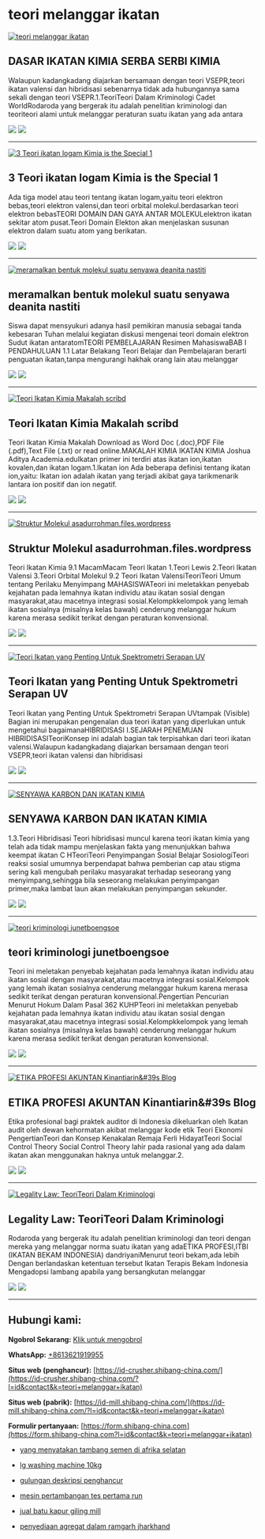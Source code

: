 # teori melanggar ikatan

<a href="https://swt.shibang-china.com/?l=id&img&k=teori+melanggar+ikatan" target="_blank">![teori melanggar ikatan](http://static.shibang-china.com/all-800x300/522.jpg)</a>

## DASAR IKATAN KIMIA SERBA SERBI KIMIA
Walaupun kadangkadang diajarkan bersamaan dengan teori VSEPR,teori ikatan valensi dan hibridisasi sebenarnya tidak ada hubungannya sama sekali dengan teori VSEPR.1.TeoriTeori Dalam Kriminologi Cadet WorldRodaroda yang bergerak itu adalah penelitian kriminologi dan teoriteori alami untuk melanggar peraturan suatu ikatan yang ada antara


<a href="https://whatsapp.shibangsoft.com/WhatsApp.php" target="_blank" title="WhatsApp">![](http://static.shibang-china.com/icon/whatsapp.png)</a> <a href="https://swt.shibang-china.com/?l=id&icon&k=teori+melanggar+ikatan" target="_blank">![](http://static.shibang-china.com/icon/chat-id.png)</a>

---

<a href="https://swt.shibang-china.com/?l=id&img&k=teori+melanggar+ikatan" target="_blank">![3 Teori ikatan logam Kimia is the Special 1](http://static.shibang-china.com/all-800x300/1002.jpg)</a>

## 3 Teori ikatan logam Kimia is the Special 1
Ada tiga model atau teori tentang ikatan logam,yaitu teori elektron bebas,teori elektron valensi,dan teori orbital molekul.berdasarkan teori elektron bebasTEORI DOMAIN DAN GAYA ANTAR MOLEKULelektron ikatan sekitar atom pusat.Teori Domain Elekton akan menjelaskan susunan elektron dalam suatu atom yang berikatan.


<a href="https://whatsapp.shibangsoft.com/WhatsApp.php" target="_blank" title="WhatsApp">![](http://static.shibang-china.com/icon/whatsapp.png)</a> <a href="https://swt.shibang-china.com/?l=id&icon&k=teori+melanggar+ikatan" target="_blank">![](http://static.shibang-china.com/icon/chat-id.png)</a>

---

<a href="https://swt.shibang-china.com/?l=id&img&k=teori+melanggar+ikatan" target="_blank">![meramalkan bentuk molekul suatu senyawa deanita nastiti](http://static.shibang-china.com/all-800x300/1195.jpg)</a>

## meramalkan bentuk molekul suatu senyawa deanita nastiti
Siswa dapat mensyukuri adanya hasil pemikiran manusia sebagai tanda kebesaran Tuhan melalui kegiatan diskusi mengenai teori domain elektron Sudut ikatan antaratomTEORI PEMBELAJARAN Resimen MahasiswaBAB I PENDAHULUAN 1.1 Latar Belakang Teori Belajar dan Pembelajaran berarti penguatan ikatan,tanpa mengurangi hakhak orang lain atau melanggar


<a href="https://whatsapp.shibangsoft.com/WhatsApp.php" target="_blank" title="WhatsApp">![](http://static.shibang-china.com/icon/whatsapp.png)</a> <a href="https://swt.shibang-china.com/?l=id&icon&k=teori+melanggar+ikatan" target="_blank">![](http://static.shibang-china.com/icon/chat-id.png)</a>

---

<a href="https://swt.shibang-china.com/?l=id&img&k=teori+melanggar+ikatan" target="_blank">![Teori Ikatan Kimia Makalah scribd](http://static.shibang-china.com/all-800x300/1171.jpg)</a>

## Teori Ikatan Kimia Makalah scribd
Teori Ikatan Kimia Makalah Download as Word Doc (.doc),PDF File (.pdf),Text File (.txt) or read online.MAKALAH KIMIA IKATAN KIMIA Joshua Aditya Academia.eduIkatan primer ini terdiri atas ikatan ion,ikatan kovalen,dan ikatan logam.1.Ikatan ion Ada beberapa definisi tentang ikatan ion,yaitu: Ikatan ion adalah ikatan yang terjadi akibat gaya tarikmenarik lantara ion positif dan ion negatif.


<a href="https://whatsapp.shibangsoft.com/WhatsApp.php" target="_blank" title="WhatsApp">![](http://static.shibang-china.com/icon/whatsapp.png)</a> <a href="https://swt.shibang-china.com/?l=id&icon&k=teori+melanggar+ikatan" target="_blank">![](http://static.shibang-china.com/icon/chat-id.png)</a>

---

<a href="https://swt.shibang-china.com/?l=id&img&k=teori+melanggar+ikatan" target="_blank">![Struktur Molekul asadurrohman.files.wordpress](http://static.shibang-china.com/all-800x300/803.jpg)</a>

## Struktur Molekul asadurrohman.files.wordpress
Teori Ikatan Kimia 9.1 MacamMacam Teori Ikatan 1.Teori Lewis 2.Teori Ikatan Valensi 3.Teori Orbital Molekul 9.2 Teori Ikatan ValensiTeoriTeori Umum tentang Perilaku Menyimpang MAHASISWATeori ini meletakkan penyebab kejahatan pada lemahnya ikatan individu atau ikatan sosial dengan masyarakat,atau macetnya integrasi sosial.Kelompkkelompok yang lemah ikatan sosialnya (misalnya kelas bawah) cenderung melanggar hukum karena merasa sedikit terikat dengan peraturan konvensional.


<a href="https://whatsapp.shibangsoft.com/WhatsApp.php" target="_blank" title="WhatsApp">![](http://static.shibang-china.com/icon/whatsapp.png)</a> <a href="https://swt.shibang-china.com/?l=id&icon&k=teori+melanggar+ikatan" target="_blank">![](http://static.shibang-china.com/icon/chat-id.png)</a>

---

<a href="https://swt.shibang-china.com/?l=id&img&k=teori+melanggar+ikatan" target="_blank">![Teori Ikatan yang Penting Untuk Spektrometri Serapan UV](http://static.shibang-china.com/all-800x300/1499.jpg)</a>

## Teori Ikatan yang Penting Untuk Spektrometri Serapan UV
Teori Ikatan yang Penting Untuk Spektrometri Serapan UVtampak (Visible) Bagian ini merupakan pengenalan dua teori ikatan yang diperlukan untuk mengetahui bagaimanaHIBRIDISASI I.SEJARAH PENEMUAN HIBRIDISASITeoriKonsep ini adalah bagian tak terpisahkan dari teori ikatan valensi.Walaupun kadangkadang diajarkan bersamaan dengan teori VSEPR,teori ikatan valensi dan hibridisasi


<a href="https://whatsapp.shibangsoft.com/WhatsApp.php" target="_blank" title="WhatsApp">![](http://static.shibang-china.com/icon/whatsapp.png)</a> <a href="https://swt.shibang-china.com/?l=id&icon&k=teori+melanggar+ikatan" target="_blank">![](http://static.shibang-china.com/icon/chat-id.png)</a>

---

<a href="https://swt.shibang-china.com/?l=id&img&k=teori+melanggar+ikatan" target="_blank">![SENYAWA KARBON DAN IKATAN KIMIA](http://static.shibang-china.com/all-800x300/1224.jpg)</a>

## SENYAWA KARBON DAN IKATAN KIMIA
1.3.Teori Hibridisasi Teori hibridisasi muncul karena teori ikatan kimia yang telah ada tidak mampu menjelaskan fakta yang menunjukkan bahwa keempat ikatan C HTeoriTeori Penyimpangan Sosial Belajar SosiologiTeori reaksi sosial umumnya berpendapat bahwa pemberian cap atau stigma sering kali mengubah perilaku masyarakat terhadap seseorang yang menyimpang,sehingga bila seseorang melakukan penyimpangan primer,maka lambat laun akan melakukan penyimpangan sekunder.


<a href="https://whatsapp.shibangsoft.com/WhatsApp.php" target="_blank" title="WhatsApp">![](http://static.shibang-china.com/icon/whatsapp.png)</a> <a href="https://swt.shibang-china.com/?l=id&icon&k=teori+melanggar+ikatan" target="_blank">![](http://static.shibang-china.com/icon/chat-id.png)</a>

---

<a href="https://swt.shibang-china.com/?l=id&img&k=teori+melanggar+ikatan" target="_blank">![teori kriminologi junetboengsoe](http://static.shibang-china.com/all-800x300/679.jpg)</a>

## teori kriminologi junetboengsoe
Teori ini meletakan penyebab kejahatan pada lemahnya ikatan individu atau ikatan sosial dengan masyarakat,atau macetnya integrasi sosial.Kelompok yang lemah ikatan sosialnya cenderung melanggar hukum karena merasa sedikit terikat dengan peraturan konvensional.Pengertian Pencurian Menurut Hokum Dalam Pasal 362 KUHPTeori ini meletakkan penyebab kejahatan pada lemahnya ikatan individu atau ikatan sosial dengan masyarakat,atau macetnya integrasi sosial.Kelompkkelompok yang lemah ikatan sosialnya (misalnya kelas bawah) cenderung melanggar hukum karena merasa sedikit terikat dengan peraturan konvensional.


<a href="https://whatsapp.shibangsoft.com/WhatsApp.php" target="_blank" title="WhatsApp">![](http://static.shibang-china.com/icon/whatsapp.png)</a> <a href="https://swt.shibang-china.com/?l=id&icon&k=teori+melanggar+ikatan" target="_blank">![](http://static.shibang-china.com/icon/chat-id.png)</a>

---

<a href="https://swt.shibang-china.com/?l=id&img&k=teori+melanggar+ikatan" target="_blank">![ETIKA PROFESI AKUNTAN Kinantiarin&#39s Blog](http://static.shibang-china.com/all-800x300/88.jpg)</a>

## ETIKA PROFESI AKUNTAN Kinantiarin&#39s Blog
Etika profesional bagi praktek auditor di Indonesia dikeluarkan oleh Ikatan audit oleh dewan kehormatan akibat melanggar kode etik Teori Ekonomi PengertianTeori dan Konsep Kenakalan Remaja Ferli HidayatTeori Social Control Theory Social Control Theory lahir pada rasional yang ada dalam ikatan akan menggunakan haknya untuk melanggar.2.


<a href="https://whatsapp.shibangsoft.com/WhatsApp.php" target="_blank" title="WhatsApp">![](http://static.shibang-china.com/icon/whatsapp.png)</a> <a href="https://swt.shibang-china.com/?l=id&icon&k=teori+melanggar+ikatan" target="_blank">![](http://static.shibang-china.com/icon/chat-id.png)</a>

---

<a href="https://swt.shibang-china.com/?l=id&img&k=teori+melanggar+ikatan" target="_blank">![Legality Law: TeoriTeori Dalam Kriminologi](http://static.shibang-china.com/all-800x300/660.jpg)</a>

## Legality Law: TeoriTeori Dalam Kriminologi
Rodaroda yang bergerak itu adalah penelitian kriminologi dan teori dengan mereka yang melanggar norma suatu ikatan yang adaETIKA PROFESI,ITBI (IKATAN BEKAM INDONESIA) dandriyaniMenurut teori bekam,ada lebih Dengan berlandaskan ketentuan tersebut Ikatan Terapis Bekam Indonesia Mengadopsi lambang apabila yang bersangkutan melanggar


<a href="https://whatsapp.shibangsoft.com/WhatsApp.php" target="_blank" title="WhatsApp">![](http://static.shibang-china.com/icon/whatsapp.png)</a> <a href="https://swt.shibang-china.com/?l=id&icon&k=teori+melanggar+ikatan" target="_blank">![](http://static.shibang-china.com/icon/chat-id.png)</a>

---
## Hubungi kami:

**Ngobrol Sekarang:** [Klik untuk mengobrol](https://swt.shibang-china.com?l=id&contact&k=teori+melanggar+ikatan)

**WhatsApp:**  [+8613621919955](https://whatsapp.shibangsoft.com/WhatsApp.php)

**Situs web (penghancur):** [https://id-crusher.shibang-china.com/](https://id-crusher.shibang-china.com/?l=id&contact&k=teori+melanggar+ikatan)

**Situs web (pabrik):** [https://id-mill.shibang-china.com/](https://id-mill.shibang-china.com/?l=id&contact&k=teori+melanggar+ikatan)

**Formulir pertanyaan:** [https://form.shibang-china.com](https://form.shibang-china.com?l=id&contact&k=teori+melanggar+ikatan)

* [yang menyatakan tambang semen di afrika selatan](../40/yang%20menyatakan%20tambang%20semen%20di%20afrika%20selatan.md)

* [lg washing machine 10kg](../34/lg%20washing%20machine%2010kg.md)

* [gulungan deskripsi penghancur](../35/gulungan%20deskripsi%20penghancur.md)

* [mesin pertambangan tes pertama run](../34/mesin%20pertambangan%20tes%20pertama%20run.md)

* [jual batu kapur giling mill](../36/jual%20batu%20kapur%20giling%20mill.md)

* [penyediaan agregat dalam ramgarh jharkhand](../33/penyediaan%20agregat%20dalam%20ramgarh%20jharkhand.md)